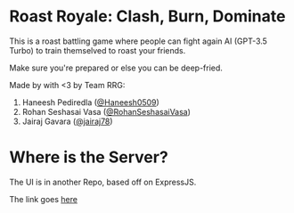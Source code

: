 # Roast Royale: Clash, Burn, Dominate
This is a roast battling game where people can fight again AI (GPT-3.5 Turbo) to train themselved to roast your friends.

Make sure you're prepared or else you can be deep-fried.

Made by with <3 by Team RRG:
1. Haneesh Pediredla (<a href="https://github.com/Haneesh0509">@Haneesh0509</a>)
2. Rohan Seshasai Vasa (<a href="https://github.com/RohanSeshasaiVasa">@RohanSeshasaiVasa</a>)
3. Jairaj Gavara (<a href="https://github.com/jairaj78">@jairaj78</a>)

# Where is the Server?
The UI is in another Repo, based off on ExpressJS.

The link goes <a href="https://github.com/Haneesh0509/RoastRoyale">here</a>
